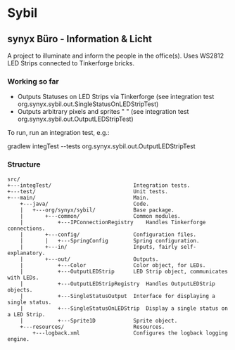 Sybil
=====

synyx Büro - Information & Licht
--------------------------------

A project to illuminate and inform the people in the office(s).
Uses WS2812 LED Strips connected to Tinkerforge bricks.

### Working so far ###

* Outputs Statuses on LED Strips via Tinkerforge (see integration test org.synyx.sybil.out.SingleStatusOnLEDStripTest)
* Outputs arbitrary pixels and sprites " " (see integration test org.synyx.sybil.out.OutputLEDStripTest)

To run, run an integration test, e.g.:

gradlew integTest --tests org.synyx.sybil.out.OutputLEDStripTest

### Structure ###
    src/
    +---integTest/                          Integration tests.
    +---test/                               Unit tests.
    +---main/                               Main.
        +---java/                           Code.
        |   +---org/synyx/sybil/            Base package.
        |       +---common/                 Common modules.
        |           +---IPConnectionRegistry    Handles Tinkerforge connections. 
        |       +---config/                 Configuration files.
        |       |   +---SpringConfig        Spring configuration.
        |       +---in/                     Inputs, fairly self-explanatory.
        |       +---out/                    Outputs.
        |           +---Color               Color object, for LEDs.
        |           +---OutputLEDStrip      LED Strip object, communicates with LEDs.
        |           +---OutputLEDStripRegistry  Handles OutputLEDStrip objects.
        |           +---SingleStatusOutput  Interface for displaying a single status.
        |           +---SingleStatusOnLEDStrip  Display a single status on a LED Strip.
        |           +---Sprite1D            Sprite object.
        +---resources/                      Resources.
            +---logback.xml                 Configures the logback logging engine.
